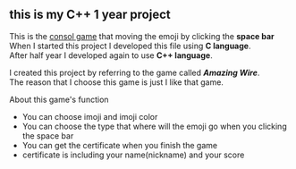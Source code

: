 ## this is my C++ 1 year project

This is the <u>consol game</u> that moving the emoji by clicking the **space bar** <br>
When I started this project I developed this file using **C language**.<br>
After half year I developed again to use **C++ language**.


I created this project by referring to the game called ***Amazing Wire***.  
The reason that I choose this game is just I like that game.
  
About this game's function
- You can choose imoji and imoji color
- You can choose the type that where will the emoji go when you clicking the space bar
- You can get the certificate when you finish the game 
- certificate is including your name(nickname) and your score
